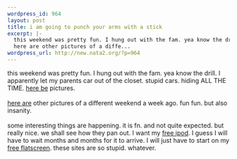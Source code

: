 ```yaml
--- 
wordpress_id: 964
layout: post
title: i am going to punch your arms with a stick
excerpt: |-
  this weekend was pretty fun. I hung out with the fam. yea know the drill. I apparently let my parents car out of the closet. stupid cars. hiding ALL THE TIME. here be pictures. 
  here are other pictures of a diffe...
wordpress_url: http://new.nata2.org/?p=964
---
```

this weekend was pretty fun. I hung out with the fam. yea know the drill. I apparently let my parents car out of the closet. stupid cars. hiding ALL THE TIME. <a href="http://nata2.info/?path=pictures%2Fevents%2F2004%3A11%3A22_fake_thanksgiving">here be</a> pictures. <Br><br/>
<a href="http://nata2.info/?path=pictures%2Fevents%2F2004%3A11%3A14_Claudias_bbq">here are</a> other pictures of a different weekend a week ago. fun fun. but also insanity. <br/><br/>some interesting things are happening. it is fn. and not quite expected. but really nice. we shall see how they pan out. I want my <a href="http://www.freeipods.com/default.aspx?referer=6836892">free ipod</a>. I guess I will have to wait months and months for it to arrive. I will just have to start on my <a href="http://www.FreeFlatScreens.com/?r=12211878">free flatscreen</a>. these sites are so stupid. whatever.
